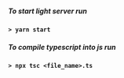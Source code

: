 ##### To start light server run

#### `> yarn start`

##### To compile typescript into js run

#### `> npx tsc <file_name>.ts`
